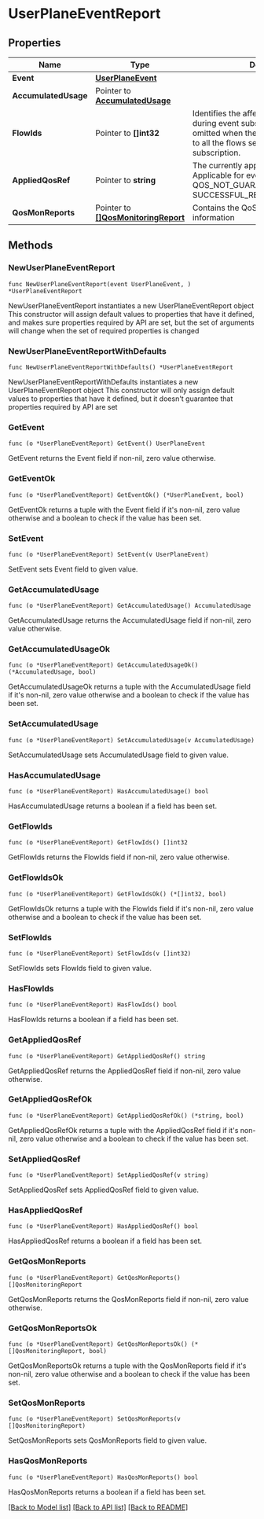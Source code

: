 # UserPlaneEventReport

## Properties

Name | Type | Description | Notes
------------ | ------------- | ------------- | -------------
**Event** | [**UserPlaneEvent**](UserPlaneEvent.md) |  | 
**AccumulatedUsage** | Pointer to [**AccumulatedUsage**](AccumulatedUsage.md) |  | [optional] 
**FlowIds** | Pointer to **[]int32** | Identifies the affected flows that were sent during event subscription. It might be omitted when the reported event applies to all the flows sent during the subscription.  | [optional] 
**AppliedQosRef** | Pointer to **string** | The currently applied QoS reference. Applicable for event QOS_NOT_GUARANTEED or SUCCESSFUL_RESOURCES_ALLOCATION. | [optional] 
**QosMonReports** | Pointer to [**[]QosMonitoringReport**](QosMonitoringReport.md) | Contains the QoS Monitoring Reporting information | [optional] 

## Methods

### NewUserPlaneEventReport

`func NewUserPlaneEventReport(event UserPlaneEvent, ) *UserPlaneEventReport`

NewUserPlaneEventReport instantiates a new UserPlaneEventReport object
This constructor will assign default values to properties that have it defined,
and makes sure properties required by API are set, but the set of arguments
will change when the set of required properties is changed

### NewUserPlaneEventReportWithDefaults

`func NewUserPlaneEventReportWithDefaults() *UserPlaneEventReport`

NewUserPlaneEventReportWithDefaults instantiates a new UserPlaneEventReport object
This constructor will only assign default values to properties that have it defined,
but it doesn't guarantee that properties required by API are set

### GetEvent

`func (o *UserPlaneEventReport) GetEvent() UserPlaneEvent`

GetEvent returns the Event field if non-nil, zero value otherwise.

### GetEventOk

`func (o *UserPlaneEventReport) GetEventOk() (*UserPlaneEvent, bool)`

GetEventOk returns a tuple with the Event field if it's non-nil, zero value otherwise
and a boolean to check if the value has been set.

### SetEvent

`func (o *UserPlaneEventReport) SetEvent(v UserPlaneEvent)`

SetEvent sets Event field to given value.


### GetAccumulatedUsage

`func (o *UserPlaneEventReport) GetAccumulatedUsage() AccumulatedUsage`

GetAccumulatedUsage returns the AccumulatedUsage field if non-nil, zero value otherwise.

### GetAccumulatedUsageOk

`func (o *UserPlaneEventReport) GetAccumulatedUsageOk() (*AccumulatedUsage, bool)`

GetAccumulatedUsageOk returns a tuple with the AccumulatedUsage field if it's non-nil, zero value otherwise
and a boolean to check if the value has been set.

### SetAccumulatedUsage

`func (o *UserPlaneEventReport) SetAccumulatedUsage(v AccumulatedUsage)`

SetAccumulatedUsage sets AccumulatedUsage field to given value.

### HasAccumulatedUsage

`func (o *UserPlaneEventReport) HasAccumulatedUsage() bool`

HasAccumulatedUsage returns a boolean if a field has been set.

### GetFlowIds

`func (o *UserPlaneEventReport) GetFlowIds() []int32`

GetFlowIds returns the FlowIds field if non-nil, zero value otherwise.

### GetFlowIdsOk

`func (o *UserPlaneEventReport) GetFlowIdsOk() (*[]int32, bool)`

GetFlowIdsOk returns a tuple with the FlowIds field if it's non-nil, zero value otherwise
and a boolean to check if the value has been set.

### SetFlowIds

`func (o *UserPlaneEventReport) SetFlowIds(v []int32)`

SetFlowIds sets FlowIds field to given value.

### HasFlowIds

`func (o *UserPlaneEventReport) HasFlowIds() bool`

HasFlowIds returns a boolean if a field has been set.

### GetAppliedQosRef

`func (o *UserPlaneEventReport) GetAppliedQosRef() string`

GetAppliedQosRef returns the AppliedQosRef field if non-nil, zero value otherwise.

### GetAppliedQosRefOk

`func (o *UserPlaneEventReport) GetAppliedQosRefOk() (*string, bool)`

GetAppliedQosRefOk returns a tuple with the AppliedQosRef field if it's non-nil, zero value otherwise
and a boolean to check if the value has been set.

### SetAppliedQosRef

`func (o *UserPlaneEventReport) SetAppliedQosRef(v string)`

SetAppliedQosRef sets AppliedQosRef field to given value.

### HasAppliedQosRef

`func (o *UserPlaneEventReport) HasAppliedQosRef() bool`

HasAppliedQosRef returns a boolean if a field has been set.

### GetQosMonReports

`func (o *UserPlaneEventReport) GetQosMonReports() []QosMonitoringReport`

GetQosMonReports returns the QosMonReports field if non-nil, zero value otherwise.

### GetQosMonReportsOk

`func (o *UserPlaneEventReport) GetQosMonReportsOk() (*[]QosMonitoringReport, bool)`

GetQosMonReportsOk returns a tuple with the QosMonReports field if it's non-nil, zero value otherwise
and a boolean to check if the value has been set.

### SetQosMonReports

`func (o *UserPlaneEventReport) SetQosMonReports(v []QosMonitoringReport)`

SetQosMonReports sets QosMonReports field to given value.

### HasQosMonReports

`func (o *UserPlaneEventReport) HasQosMonReports() bool`

HasQosMonReports returns a boolean if a field has been set.


[[Back to Model list]](../README.md#documentation-for-models) [[Back to API list]](../README.md#documentation-for-api-endpoints) [[Back to README]](../README.md)


